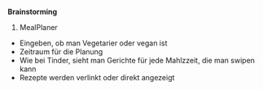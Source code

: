 **Brainstorming**

1. MealPlaner
  - Eingeben, ob man Vegetarier oder vegan ist
  - Zeitraum für die Planung
  - Wie bei Tinder, sieht man Gerichte für jede Mahlzzeit, die man swipen kann
  - Rezepte werden verlinkt oder direkt angezeigt
  

